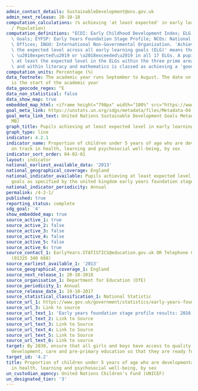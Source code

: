 ```yaml
---
admin_contact_details: SustainableDevelopment@ons.gov.uk
admin_next_release: 20-10-18
computation_calculations: (% achieving 'at least expected' in early learning goals
  / Population)
computation_definitions: "ECDI: Early Childhood Development Index; ELG: Early Learning\
  \ Goals; EYFSP: Early Years Foundation Stage Profile; NCOs: National Statistical\
  \ Offices; INGO: International Non-Governmental Organization. 'Achieved at least\
  \ the expected level across all early learning goals (ELG)' means they achieved\
  \ \u2018expected\u2019 or \u2018exceeded\u2019 in all 17 ELGs. A pupil achieving\
  \ at least the expected level in the ELGs within the three prime areas of learning\
  \ and within literacy and mathematics is classed as achieving a 'good level of development'."
computation_units: Percentage (%)
data_footnote: The academic year runs September to August. The date on the X axis
  is the start of the academic year
data_geocode_regex: ^E
data_non_statistical: false
data_show_map: true
embedded_map_html: <iframe height="798px" width="100%" src="https://www.ons.gov.uk/visualisations/dvc529/multiline/index.html"></iframe>
goal_meta_link: https://unstats.un.org/sdgs/metadata/files/Metadata-04-02-01.pdf
goal_meta_link_text: United Nations Sustainable Development Goals Metadata (PDF 4.0
  MB)
graph_title: Pupils achieving at least expected level in early learning goals
graph_type: line
indicator: 4.2.1
indicator_name: Proportion of children under 5 years of age who are developmentally
  on track in health, learning and psychosocial well-being, by sex
indicator_sort_order: 04-02-01
layout: indicator
national_earliest_available_data: '2013'
national_geographical_coverage: England
national_indicator_available: Pupils achieving at least expected level in early learning
  goals as specified by the united kingdom early years foundation stage profile (EYFSP)
national_indicator_periodicity: Annual
permalink: /4-2-1/
published: true
reporting_status: complete
sdg_goal: '4'
show_embedded_map: true
source_active_1: true
source_active_2: false
source_active_3: false
source_active_4: false
source_active_5: false
source_active_6: true
source_contact_1: EarlyYears.STATISTICS@education.gov.uk OR Telephone Chris Noble
  (01325 340 688)
source_earliest_available_1: '2013'
source_geographical_coverage_1: England
source_next_release_1: 20-10-2018
source_organisation_1: Department for Education (DfE)
source_periodicity_1: Annual
source_release_date_1: 19-10-2017
source_statistical_classification_1: National Statistic
source_url_1: https://www.gov.uk/government/statistics/early-years-foundation-stage-profile-results-2016-to-2017
source_url_3: Link to source
source_url_text_1: 'Early years foundation stage profile results: 2016 to 2017'
source_url_text_2: Link to Source
source_url_text_3: Link to Source
source_url_text_4: Link to Source
source_url_text_5: Link to Source
source_url_text_6: Link to source
target: By 2030, ensure that all girls and boys have access to quality early childhood
  development, care and pre-primary education so that they are ready for primary education
target_id: '4.2'
title: Proportion of children under 5 years of age who are developmentally on track
  in health, learning and psychosocial well-being, by sex
un_custodian_agency: United Nations Children's Fund (UNICEF)
un_designated_tier: '3'
---
```


